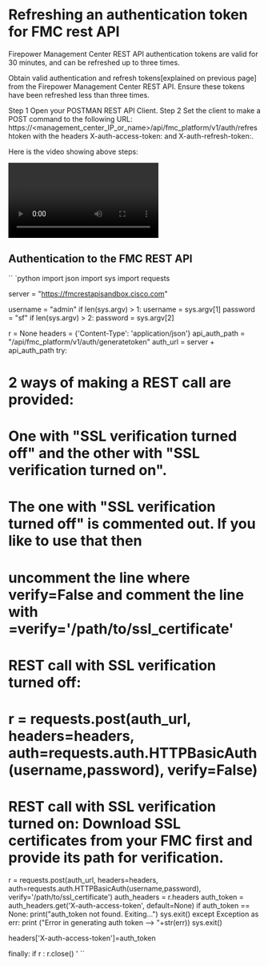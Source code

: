 # Refreshing an authentication token for FMC rest API
Firepower Management Center REST API authentication tokens are valid for 30 minutes, and can be refreshed up to three times.

Obtain valid authentication and refresh tokens[explained on previous page] from the Firepower Management Center REST API. Ensure these tokens have been refreshed less than three times.

Step 1  	Open your POSTMAN REST API Client.
Step 2  	Set the client to make a POST command to the following URL: https://<management_center_IP_or_name>/api/fmc_platform/v1/auth/refreshtoken
          with the headers X-auth-access-token:<authentication token value> and X-auth-refresh-token:<refresh token value>.

Here is the video showing above steps:

![](/posts/files/firepower-restapi-101/assets/images/video2.mp4)

## Authentication to the FMC REST API
``
`python
  import json
  import sys
  import requests

  server = "https://fmcrestapisandbox.cisco.com"

  username = "admin"
  if len(sys.argv) > 1:
  username = sys.argv[1]
  password = "sf"
  if len(sys.argv) > 2:
  password = sys.argv[2]

  r = None
  headers = {'Content-Type': 'application/json'}
  api_auth_path = "/api/fmc_platform/v1/auth/generatetoken"
  auth_url = server + api_auth_path
  try:
  # 2 ways of making a REST call are provided:
  # One with "SSL verification turned off" and the other with "SSL verification turned on".
  # The one with "SSL verification turned off" is commented out. If you like to use that then
  # uncomment the line where verify=False and comment the line with =verify='/path/to/ssl_certificate'

  # REST call with SSL verification turned off:
  # r = requests.post(auth_url, headers=headers, auth=requests.auth.HTTPBasicAuth(username,password), verify=False)
  # REST call with SSL verification turned on: Download SSL certificates from your FMC first and provide its path for verification.

  r = requests.post(auth_url, headers=headers, auth=requests.auth.HTTPBasicAuth(username,password), verify='/path/to/ssl_certificate')
  auth_headers = r.headers
  auth_token = auth_headers.get('X-auth-access-token', default=None)
  if auth_token == None:
  print("auth_token not found. Exiting...")
  sys.exit()
  except Exception as err:
  print ("Error in generating auth token --> "+str(err))
  sys.exit()

  headers['X-auth-access-token']=auth_token

  finally:
    if r : r.close()
'
``
